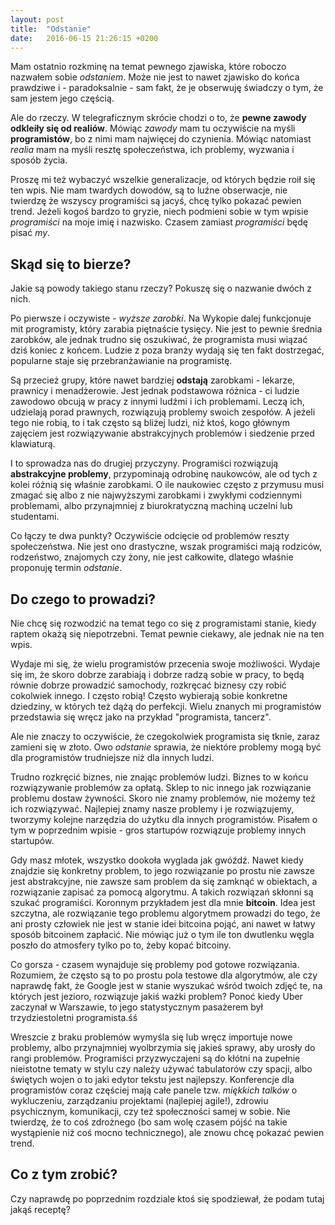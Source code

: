 ```yaml
---
layout: post
title:  "Odstanie"
date:   2016-06-15 21:26:15 +0200
---
```

Mam ostatnio rozkminę na temat pewnego zjawiska, które roboczo nazwałem sobie *odstaniem*.
Może nie jest to nawet zjawisko do końca prawdziwe i - paradoksalnie - sam fakt, że je obserwuję
świadczy o tym, że sam jestem jego częścią.

Ale do rzeczy. W telegraficznym skrócie chodzi o to, że **pewne zawody odkleiły się od realiów**.
Mówiąc *zawody* mam tu oczywiście na myśli **programistów**, bo z nimi mam najwięcej do czynienia.
Mówiąc natomiast *realia* mam na myśli resztę społeczeństwa, ich problemy, wyzwania i sposób
życia.

Proszę mi też wybaczyć wszelkie generalizacje, od których będzie roił się ten wpis.
Nie mam twardych dowodów, są to luźne obserwacje, nie twierdzę że wszyscy programiści są jacyś,
chcę tylko pokazać pewien trend. Jeżeli kogoś bardzo to gryzie, niech podmieni sobie w tym
wpisie *programiści* na moje imię i nazwisko. Czasem zamiast *programiści* będę pisać *my*.

Skąd się to bierze?
-------------------

Jakie są powody takiego stanu rzeczy? Pokuszę się o nazwanie dwóch z nich.

Po pierwsze i oczywiste - *wyższe zarobki*. Na Wykopie dalej funkcjonuje mit
programisty, który zarabia piętnaście tysięcy. Nie jest to pewnie średnia zarobków, ale
jednak trudno się oszukiwać, że programista musi wiązać dziś koniec z końcem.
Ludzie z poza branży wydają się ten fakt dostrzegać, popularne staje się przebranżawianie
na programistę.

Są przecież grupy, które nawet bardziej **odstają** zarobkami - lekarze, prawnicy i menadżerowie.
Jest jednak podstawowa różnica - ci ludzie zawodowo obcują w pracy z innymi ludźmi i ich
problemami. Leczą ich, udzielają porad prawnych, rozwiązują problemy swoich zespołów.
A jeżeli tego nie robią, to i tak często są bliżej ludzi, niż ktoś, kogo głównym
zajęciem jest rozwiązywanie abstrakcyjnych problemów i siedzenie przed klawiaturą.

I to sprowadza nas do drugiej przyczyny. Programiści rozwiązują **abstrakcyjne problemy**,
przypominają odrobinę naukowców, ale od tych z kolei różnią się właśnie zarobkami.
O ile naukowiec często z przymusu musi zmagać się albo z nie najwyższymi zarobkami
i zwykłymi codziennymi problemami, albo przynajmniej z biurokratyczną machiną uczelni
lub studentami.

Co łączy te dwa punkty? Oczywiście odcięcie od problemów reszty społeczeństwa.
Nie jest ono drastyczne, wszak programiści mają rodziców, rodzeństwo, znajomych czy żony,
nie jest całkowite, dlatego właśnie proponuję termin *odstanie*.

Do czego to prowadzi?
---------------------

Nie chcę się rozwodzić na temat tego co się z programistami stanie, kiedy raptem okażą się
niepotrzebni. Temat pewnie ciekawy, ale jednak nie na ten wpis.

Wydaje mi się, że wielu programistów przecenia swoje możliwości. Wydaje się im, że skoro
dobrze zarabiają i dobrze radzą sobie w pracy, to będą równie dobrze prowadzić samochody,
rozkręcać biznesy czy robić cokolwiek innego. I często robią! Często wybierają sobie
konkretne dziedziny, w których też dążą do perfekcji. Wielu znanych mi programistów
przedstawia się wręcz jako na przykład "programista, tancerz".

Ale nie znaczy to oczywiście, że czegokolwiek programista się tknie, zaraz zamieni
się w złoto. Owo *odstanie* sprawia, że niektóre problemy mogą być dla programistów
trudniejsze niż dla innych ludzi.

Trudno rozkręcić biznes, nie znając problemów ludzi. Biznes to w końcu rozwiązywanie
problemów za opłatą. Sklep to nic innego jak rozwiązanie problemu dostaw żywności.
Skoro nie znamy problemów, nie możemy też ich rozwiązywać. Najlepiej znamy nasze problemy
i je rozwiązujemy, tworzymy kolejne narzędzia do użytku dla innych programistów.
Pisałem o tym w poprzednim wpisie - gros startupów rozwiązuje problemy innych startupów.

Gdy masz młotek, wszystko dookoła wyglada jak gwóźdź.
Nawet kiedy znajdzie się konkretny problem, to jego rozwiązanie po prostu nie zawsze
jest abstrakcyjne, nie zawsze sam problem da się zamknąć w obiektach, a rozwiązanie
zapisać za pomocą algorytmu. A takich rozwiązań skłonni są szukać programiści.
Koronnym przykładem jest dla mnie **bitcoin**. Idea jest szczytna, ale rozwiązanie
tego problemu algorytmem prowadzi do tego, że ani prosty człowiek nie jest w stanie
idei bitcoina pojąć, ani nawet w łatwy sposób bitcoinem zapłacić. Nie mówiąc już
o tym ile ton dwutlenku węgla poszło do atmosfery tylko po to, żeby kopać bitcoiny.

Co gorsza - czasem wynajduje się problemy pod gotowe rozwiązania.
Rozumiem, że często są to po prostu pola testowe dla algorytmów, ale czy naprawdę
fakt, że Google jest w stanie wyszukać wśród twoich zdjęć te, na których jest
jezioro, rozwiązuje jakiś ważki problem? Ponoć kiedy Uber zaczynał w Warszawie,
to jego statystycznym pasażerem był trzydziestoletni programista.śś

Wreszcie z braku problemów wymyśla się lub wręcz importuje nowe problemy, albo przynajmniej
wyolbrzymia się jakieś sprawy, aby urosły do rangi problemów. Programiści przyzwyczajeni są
do kłótni na zupełnie nieistotne tematy w stylu czy należy używać tabulatorów czy spacji,
albo świętych wojen o to jaki edytor tekstu jest najlepszy.
Konferencje dla programistów coraz częściej mają całe panele tzw. *miękkich talków*
o wykluczeniu, zarządzaniu projektami (najlepiej agile!), zdrowiu psychicznym, komunikacji,
czy też społeczności samej w sobie.
Nie twierdzę, że to coś zdrożnego (bo sam wolę czasem pójść na takie wystąpienie niż
coś mocno technicznego), ale znowu chcę pokazać pewien trend.

Co z tym zrobić?
----------------

Czy naprawdę po poprzednim rozdziale ktoś się spodziewał, że podam tutaj jakąś receptę?